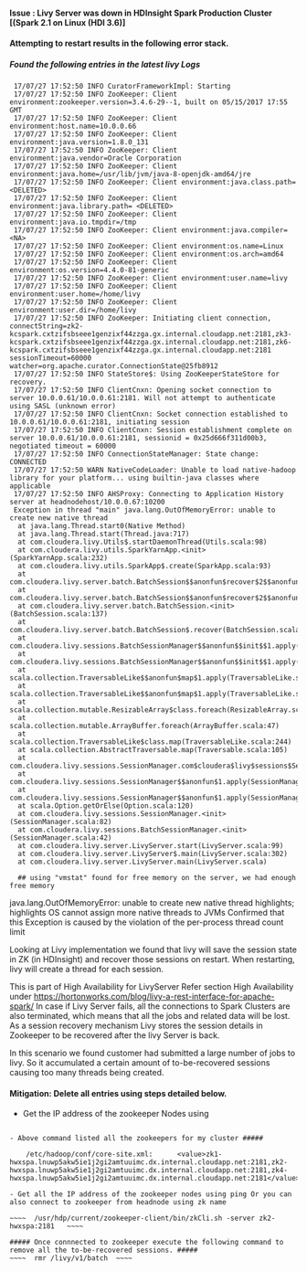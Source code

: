 
#### Issue : Livy Server was down in HDInsight Spark Production Cluster [(Spark 2.1 on Linux (HDI 3.6)]
#### Attempting to restart results in the following error stack.
##### Found the following entries in the latest livy Logs 
~~~~
 17/07/27 17:52:50 INFO CuratorFrameworkImpl: Starting
 17/07/27 17:52:50 INFO ZooKeeper: Client environment:zookeeper.version=3.4.6-29--1, built on 05/15/2017 17:55 GMT
 17/07/27 17:52:50 INFO ZooKeeper: Client environment:host.name=10.0.0.66
 17/07/27 17:52:50 INFO ZooKeeper: Client environment:java.version=1.8.0_131
 17/07/27 17:52:50 INFO ZooKeeper: Client environment:java.vendor=Oracle Corporation
 17/07/27 17:52:50 INFO ZooKeeper: Client environment:java.home=/usr/lib/jvm/java-8-openjdk-amd64/jre
 17/07/27 17:52:50 INFO ZooKeeper: Client environment:java.class.path= <DELETED>
 17/07/27 17:52:50 INFO ZooKeeper: Client environment:java.library.path= <DELETED>
 17/07/27 17:52:50 INFO ZooKeeper: Client environment:java.io.tmpdir=/tmp
 17/07/27 17:52:50 INFO ZooKeeper: Client environment:java.compiler=<NA>
 17/07/27 17:52:50 INFO ZooKeeper: Client environment:os.name=Linux
 17/07/27 17:52:50 INFO ZooKeeper: Client environment:os.arch=amd64
 17/07/27 17:52:50 INFO ZooKeeper: Client environment:os.version=4.4.0-81-generic
 17/07/27 17:52:50 INFO ZooKeeper: Client environment:user.name=livy
 17/07/27 17:52:50 INFO ZooKeeper: Client environment:user.home=/home/livy
 17/07/27 17:52:50 INFO ZooKeeper: Client environment:user.dir=/home/livy
 17/07/27 17:52:50 INFO ZooKeeper: Initiating client connection, connectString=zk2-kcspark.cxtzifsbseee1genzixf44zzga.gx.internal.cloudapp.net:2181,zk3-kcspark.cxtzifsbseee1genzixf44zzga.gx.internal.cloudapp.net:2181,zk6-kcspark.cxtzifsbseee1genzixf44zzga.gx.internal.cloudapp.net:2181 sessionTimeout=60000 watcher=org.apache.curator.ConnectionState@25fb8912
 17/07/27 17:52:50 INFO StateStore$: Using ZooKeeperStateStore for recovery.
 17/07/27 17:52:50 INFO ClientCnxn: Opening socket connection to server 10.0.0.61/10.0.0.61:2181. Will not attempt to authenticate using SASL (unknown error)
 17/07/27 17:52:50 INFO ClientCnxn: Socket connection established to 10.0.0.61/10.0.0.61:2181, initiating session
 17/07/27 17:52:50 INFO ClientCnxn: Session establishment complete on server 10.0.0.61/10.0.0.61:2181, sessionid = 0x25d666f311d00b3, negotiated timeout = 60000
 17/07/27 17:52:50 INFO ConnectionStateManager: State change: CONNECTED
 17/07/27 17:52:50 WARN NativeCodeLoader: Unable to load native-hadoop library for your platform... using builtin-java classes where applicable
 17/07/27 17:52:50 INFO AHSProxy: Connecting to Application History server at headnodehost/10.0.0.67:10200
 Exception in thread "main" java.lang.OutOfMemoryError: unable to create new native thread
  at java.lang.Thread.start0(Native Method)
  at java.lang.Thread.start(Thread.java:717)
  at com.cloudera.livy.Utils$.startDaemonThread(Utils.scala:98)
  at com.cloudera.livy.utils.SparkYarnApp.<init>(SparkYarnApp.scala:232)
  at com.cloudera.livy.utils.SparkApp$.create(SparkApp.scala:93)
  at com.cloudera.livy.server.batch.BatchSession$$anonfun$recover$2$$anonfun$apply$4.apply(BatchSession.scala:117)
  at com.cloudera.livy.server.batch.BatchSession$$anonfun$recover$2$$anonfun$apply$4.apply(BatchSession.scala:116)
  at com.cloudera.livy.server.batch.BatchSession.<init>(BatchSession.scala:137)
  at com.cloudera.livy.server.batch.BatchSession$.recover(BatchSession.scala:108)
  at com.cloudera.livy.sessions.BatchSessionManager$$anonfun$$init$$1.apply(SessionManager.scala:47)
  at com.cloudera.livy.sessions.BatchSessionManager$$anonfun$$init$$1.apply(SessionManager.scala:47)
  at scala.collection.TraversableLike$$anonfun$map$1.apply(TraversableLike.scala:244)
  at scala.collection.TraversableLike$$anonfun$map$1.apply(TraversableLike.scala:244)
  at scala.collection.mutable.ResizableArray$class.foreach(ResizableArray.scala:59)
  at scala.collection.mutable.ArrayBuffer.foreach(ArrayBuffer.scala:47)
  at scala.collection.TraversableLike$class.map(TraversableLike.scala:244)
  at scala.collection.AbstractTraversable.map(Traversable.scala:105)
  at com.cloudera.livy.sessions.SessionManager.com$cloudera$livy$sessions$SessionManager$$recover(SessionManager.scala:150)
  at com.cloudera.livy.sessions.SessionManager$$anonfun$1.apply(SessionManager.scala:82)
  at com.cloudera.livy.sessions.SessionManager$$anonfun$1.apply(SessionManager.scala:82)
  at scala.Option.getOrElse(Option.scala:120)
  at com.cloudera.livy.sessions.SessionManager.<init>(SessionManager.scala:82)
  at com.cloudera.livy.sessions.BatchSessionManager.<init>(SessionManager.scala:42)
  at com.cloudera.livy.server.LivyServer.start(LivyServer.scala:99)
  at com.cloudera.livy.server.LivyServer$.main(LivyServer.scala:302)
  at com.cloudera.livy.server.LivyServer.main(LivyServer.scala)
  
  ## using "vmstat" found for free memory on the server, we had enough free memory
~~~~

java.lang.OutOfMemoryError: unable to create new native thread highlights; highlights OS cannot assign more native threads to JVMs
Confirmed that this Exception is caused by the violation of the per-process thread count limit

Looking at Livy implementation we found that livy will save the session state in ZK (in HDInsight) and recover those sessions on restart. When restarting, livy will create a thread for each session. 

This is part of High Availability for LivyServer
Refer section High Availability under https://hortonworks.com/blog/livy-a-rest-interface-for-apache-spark/
In case if Livy Server fails, all the connections to  Spark Clusters are also terminated, which means that all the jobs and related data will be lost.
As a session recovery mechanism Livy stores the session details in Zookeeper to be recovered after the livy Server is back.


In this scenario we found customer had submitted a large number of jobs to livy. So it accumulated a certain amount of to-be-recovered sessions causing too many threads being created.

#### Mitigation: Delete all entries using steps detailed below.

- Get the IP address of the zookeeper Nodes using 

~~~~  grep -R zk /etc/hadoop/conf  ~~~~

- Above command listed all the zookeepers for my cluster #####

    /etc/hadoop/conf/core-site.xml:      <value>zk1-hwxspa.lnuwp5akw5ie1j2gi2amtuuimc.dx.internal.cloudapp.net:2181,zk2-      hwxspa.lnuwp5akw5ie1j2gi2amtuuimc.dx.internal.cloudapp.net:2181,zk4-hwxspa.lnuwp5akw5ie1j2gi2amtuuimc.dx.internal.cloudapp.net:2181</value>

- Get all the IP address of the zookeeper nodes using ping Or you can also connect to zookeeper from headnode using zk name 

~~~~  /usr/hdp/current/zookeeper-client/bin/zkCli.sh -server zk2-hwxspa:2181   ~~~~

##### Once connnected to zookeeper execute the following command to remove all the to-be-recovered sessions. #####
~~~~  rmr /livy/v1/batch  ~~~~

 
